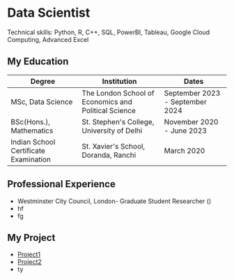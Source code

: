 # Data Scientist
  Technical skills: Python, R, C++, SQL, PowerBI, Tableau, Google Cloud Computing, Advanced Excel

## My Education

| Degree                                | Institution                                                 | Dates                                   |
|---------------------------------------|-------------------------------------------------------------|-----------------------------------------|
| MSc, Data Science                     | The London School of Economics and Political Science        | September 2023 - September 2024         |
| BSc(Hons.), Mathematics               | St. Stephen's College, University of Delhi                  | November 2020 - June 2023               |
| Indian School Certificate Examination | St. Xavier's School, Doranda, Ranchi                        | March 2020                              |



## Professional Experience
- Westminster City Council, London- Graduate Student Researcher ()
- hf
- fg

## My Project
- [Project1](./ST445_TheTeam%20(1).html)
- [Project2](./ST443.html)
- ty
